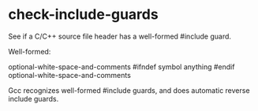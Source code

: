 check-include-guards
====================

See if a C/C++ source file header has a well-formed #include guard.

Well-formed:

   optional-white-space-and-comments
   #ifndef symbol
   anything
   #endif
   optional-white-space-and-comments

Gcc recognizes well-formed #include guards, and does automatic reverse include
guards.
